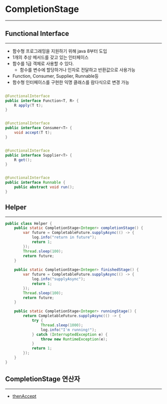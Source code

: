 # CompletionStage

---

## Functional Interface

---

* 함수형 프로그래밍을 지원하기 위해 java 8부터 도입
* 1개의 추상 메서드를 갖고 있는 인터페이스
* 함수를 1급 객체로 사용할 수 있다.
    * 함수를 변수에 할당하거나 인자로 전달하고 반환값으로 사용가능
* Function, Consumer, Supplier, Runnable등
* 함수형 인터페이스를 구현한 익명 클래스를 람다식으로 변경 가능

~~~java

@FunctionalInterface
public interface Function<T, R> {
    R apply(T t);
}
~~~

~~~java

@FunctionalInterface
public interface Consumer<T> {
    void accept(T t);
}
~~~

~~~java

@FunctionalInterface
public interface Supplier<T> {
    R get();
}
~~~

~~~java

@FunctionalInterface
public interface Runnable {
    public abstract void run();
}
~~~

## Helper

---

~~~java
public class Helper {
    public static CompletionStage<Integer> completionStage() {
        var future = CompletableFuture.supplyAsync(() -> {
            log.info("return in future");
            return 1;
        });
        Thread.sleep(100);
        return future;
    }
    
    public static CompletionStage<Integer> finishedStage() {
        var future = CompletableFuture.supplyAsync(() -> {
            log.info("supplyAsync");
            return 1;
        });
        Thread.sleep(100);
        return future;
    }

    public static CompletionStage<Integer> runningStage() {
        return CompletableFuture.supplyAsync(() -> {
            try {
                Thread.sleep(1000);
                log.info("I'm running!");
            } catch (InterruptedException e) {
                throw new RuntimeException(e);
            }
            return 1;
        });
    }
}
~~~

## CompletionStage 연산자

---

* [thenAccept](https://github.com/tlarbals824/TIL/blob/main/java/ReactiveProgramming/CompletableFuture/CompletionStage/CompletionStageThenAccept.md)





